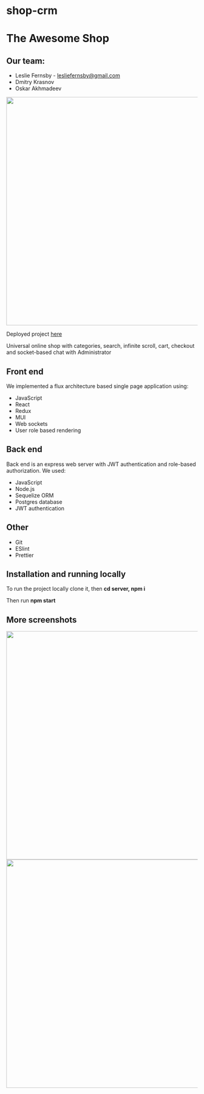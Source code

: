 # shop-crm

<h1>The Awesome Shop</h1>

<h2>Our team:</h2>
<ul>
<li>Leslie Fernsby - <a href="mailto:lesliefernsby@gmail.com">lesliefernsby@gmail.com</a></li>
<li>Dmitry Krasnov</li>
<li>Oskar Akhmadeev</li>
</ul>

<img src="https://user-images.githubusercontent.com/96200348/178016648-65c4302b-e6d7-4522-9d93-3f55f04c91a8.jpeg" width="600">

<p>Deployed project <a href="https://shop-crm.herokuapp.com/">here</a></p>

<p>Universal online shop with categories, search, infinite scroll, cart, checkout and socket-based chat with Administrator</p>

<h2>Front end</h2>
<p>We implemented a flux architecture based single page application using:</p>
<ul>
<li>JavaScript</li>
<li>React</li>
<li>Redux</li>
<li>MUI</li>
<li>Web sockets</li>
<li>User role based rendering</li>
</ul>

<h2>Back end</h2>
<p>Back end is an express web server with JWT authentication and role-based authorization. We used:</p>
<ul>
<li>JavaScript</li>
<li>Node.js</li>
<li>Sequelize ORM</li>
<li>Postgres database</li>
<li>JWT authentication</li>
</ul>

<h2>Other</h2>
<ul>
<li>Git</li>
<li>ESlint</li>
<li>Prettier</li>
</ul>

###
<h2>Installation and running locally</h2>

To run the project locally clone it, 
then <b>cd server, npm i</b> 

Then run <b>npm start</b>

<h2>More screenshots</h2>

<img src="https://user-images.githubusercontent.com/96200348/178016733-838cf209-6c26-4bf5-9912-c2448f98f185.jpeg" width="600">

<img src="https://user-images.githubusercontent.com/96200348/178016633-1f4ee8f0-e178-425d-895f-1634853c6055.jpeg" width="600">

